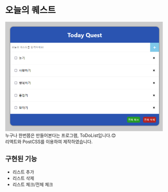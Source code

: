 # 오늘의 퀘스트
![Todayquest](./preview.png)   
누구나 한번쯤은 만들어본다는 프로그램, ToDoList입니다.😊    
리액트와 PostCSS를 이용하여 제작하였습니다. 

## 구현된 기능
- 리스트 추가
- 리스트 삭제
- 리스트 체크/전체 체크